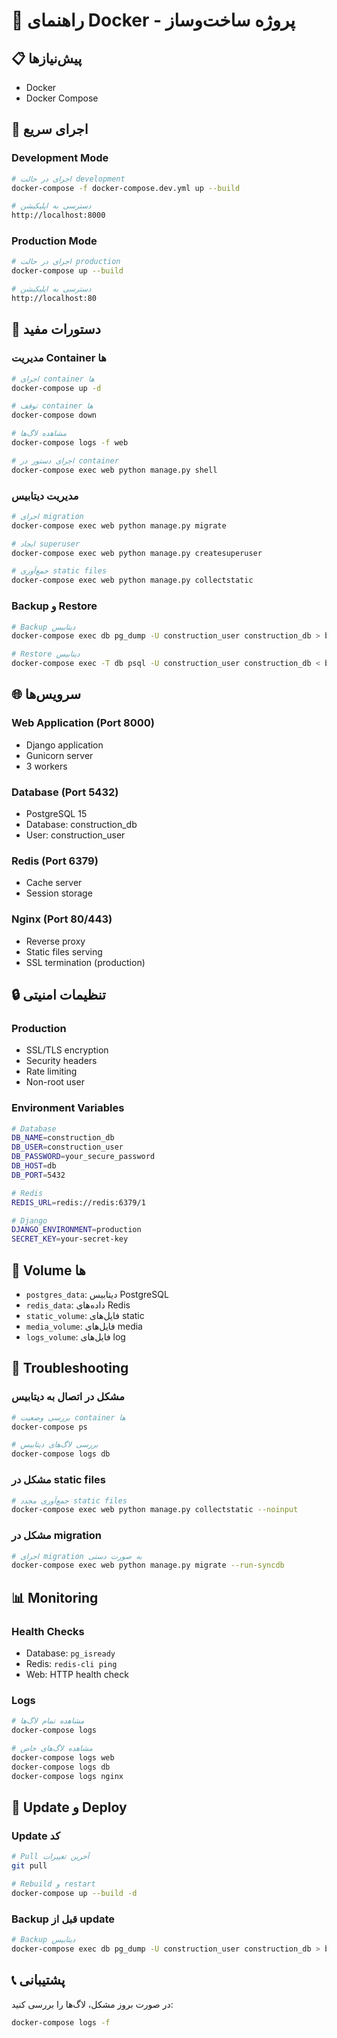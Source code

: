 # 🐳 راهنمای Docker - پروژه ساخت‌وساز

## 📋 پیش‌نیازها

- Docker
- Docker Compose

## 🚀 اجرای سریع

### Development Mode
```bash
# اجرای در حالت development
docker-compose -f docker-compose.dev.yml up --build

# دسترسی به اپلیکیشن
http://localhost:8000
```

### Production Mode
```bash
# اجرای در حالت production
docker-compose up --build

# دسترسی به اپلیکیشن
http://localhost:80
```

## 🔧 دستورات مفید

### مدیریت Container ها
```bash
# اجرای container ها
docker-compose up -d

# توقف container ها
docker-compose down

# مشاهده لاگ‌ها
docker-compose logs -f web

# اجرای دستور در container
docker-compose exec web python manage.py shell
```

### مدیریت دیتابیس
```bash
# اجرای migration
docker-compose exec web python manage.py migrate

# ایجاد superuser
docker-compose exec web python manage.py createsuperuser

# جمع‌آوری static files
docker-compose exec web python manage.py collectstatic
```

### Backup و Restore
```bash
# Backup دیتابیس
docker-compose exec db pg_dump -U construction_user construction_db > backup.sql

# Restore دیتابیس
docker-compose exec -T db psql -U construction_user construction_db < backup.sql
```

## 🌐 سرویس‌ها

### Web Application (Port 8000)
- Django application
- Gunicorn server
- 3 workers

### Database (Port 5432)
- PostgreSQL 15
- Database: construction_db
- User: construction_user

### Redis (Port 6379)
- Cache server
- Session storage

### Nginx (Port 80/443)
- Reverse proxy
- Static files serving
- SSL termination (production)

## 🔒 تنظیمات امنیتی

### Production
- SSL/TLS encryption
- Security headers
- Rate limiting
- Non-root user

### Environment Variables
```bash
# Database
DB_NAME=construction_db
DB_USER=construction_user
DB_PASSWORD=your_secure_password
DB_HOST=db
DB_PORT=5432

# Redis
REDIS_URL=redis://redis:6379/1

# Django
DJANGO_ENVIRONMENT=production
SECRET_KEY=your-secret-key
```

## 📁 Volume ها

- `postgres_data`: دیتابیس PostgreSQL
- `redis_data`: داده‌های Redis
- `static_volume`: فایل‌های static
- `media_volume`: فایل‌های media
- `logs_volume`: فایل‌های log

## 🐛 Troubleshooting

### مشکل در اتصال به دیتابیس
```bash
# بررسی وضعیت container ها
docker-compose ps

# بررسی لاگ‌های دیتابیس
docker-compose logs db
```

### مشکل در static files
```bash
# جمع‌آوری مجدد static files
docker-compose exec web python manage.py collectstatic --noinput
```

### مشکل در migration
```bash
# اجرای migration به صورت دستی
docker-compose exec web python manage.py migrate --run-syncdb
```

## 📊 Monitoring

### Health Checks
- Database: `pg_isready`
- Redis: `redis-cli ping`
- Web: HTTP health check

### Logs
```bash
# مشاهده تمام لاگ‌ها
docker-compose logs

# مشاهده لاگ‌های خاص
docker-compose logs web
docker-compose logs db
docker-compose logs nginx
```

## 🔄 Update و Deploy

### Update کد
```bash
# Pull آخرین تغییرات
git pull

# Rebuild و restart
docker-compose up --build -d
```

### Backup قبل از update
```bash
# Backup دیتابیس
docker-compose exec db pg_dump -U construction_user construction_db > backup_$(date +%Y%m%d_%H%M%S).sql
```

## 📞 پشتیبانی

در صورت بروز مشکل، لاگ‌ها را بررسی کنید:
```bash
docker-compose logs -f
```
